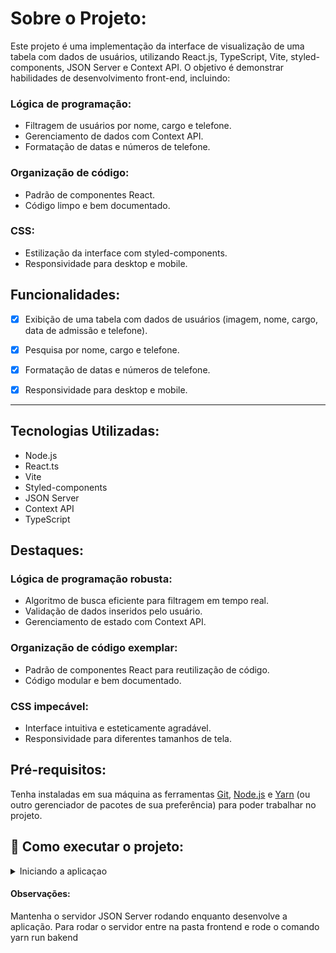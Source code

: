 # Sobre o Projeto:

Este projeto é uma implementação da interface de visualização de uma tabela com dados de usuários, utilizando React.js, TypeScript, Vite, styled-components, JSON Server e Context API. O objetivo é demonstrar habilidades de desenvolvimento front-end, incluindo:

### Lógica de programação:

- Filtragem de usuários por nome, cargo e telefone.
- Gerenciamento de dados com Context API.
- Formatação de datas e números de telefone.

### Organização de código:

- Padrão de componentes React.
- Código limpo e bem documentado.

### CSS:

- Estilização da interface com styled-components.
- Responsividade para desktop e mobile.

## Funcionalidades:

 - [x] Exibição de uma tabela com dados de usuários (imagem, nome, cargo, data de admissão e telefone).

 - [x] Pesquisa por nome, cargo e telefone.

 - [x] Formatação de datas e números de telefone.

 - [x] Responsividade para desktop e mobile.

 ---

## Tecnologias Utilizadas:

- Node.js
- React.ts
- Vite
- Styled-components
- JSON Server
- Context API
- TypeScript

## Destaques:

### Lógica de programação robusta:

- Algoritmo de busca eficiente para filtragem em tempo real.
- Validação de dados inseridos pelo usuário.
- Gerenciamento de estado com Context API.

### Organização de código exemplar:

- Padrão de componentes React para reutilização de código.
- Código modular e bem documentado.

### CSS impecável:

- Interface intuitiva e esteticamente agradável.
- Responsividade para diferentes tamanhos de tela.

## Pré-requisitos:

Tenha instaladas em sua máquina as ferramentas [Git](https://git-scm.com/), [Node.js](https://nodejs.org/en/) e [Yarn](https://yarnpkg.com/) (ou outro gerenciador de pacotes de sua preferência) para poder trabalhar no projeto.

## 🚀 Como executar o projeto:

<details>
  <summary>
    Iniciando a aplicaçao
  </summary>
   <br>

    # Clone este repositório
    $ git clone git@github.com:jandui-Rodrigues/desafio-front-end.git

    # Acesse a pasta do projeto no terminal/cmd
    $ cd desafio-front-end

    # Instale as dependências
    $ yarn install


    # Execute a aplicação frontEnd
    $ yarn run start:front

    # Execute a aplicação backend em outro terminal
    $ yarn run start:back

     # O servidor do frontend inciará na porta:3000 - acesse http://localhost:3001
     # O servidor da Api inciará na porta:3001 - acesse http://localhost:3000/employees

   <br>

</details>

#### Observações:

Mantenha o servidor JSON Server rodando enquanto desenvolve a aplicação.
Para rodar o servidor entre na pasta frontend e rode o comando yarn run bakend
